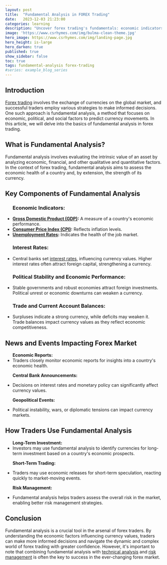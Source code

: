```yaml
---
layout: post
title:  "Fundamental Analysis in FOREX Trading"
date:   2023-12-03 21:23:00
categories: learning
description: "Uncover forex trading's fundamentals: economic indicators, interest rates, and geopolitical events. Master strategies for successful trading."
image: 'https://www.csrhymes.com/img/bulma-clean-theme.jpg'
hero_image: https://www.csrhymes.com/img/landing-page.jpg
hero_height: is-large
hero_darken: true
published: true
show_sidebar: false
toc: true
tags: fundamental-analysis forex-trading
#series: example_blog_series
---
```


## Introduction

<p><a href="https://www.daytrading.ltd/learning/what-is-forex-trading">Forex trading</a> involves the exchange of currencies on the global market, and successful traders employ various strategies to make informed decisions. One such approach is fundamental analysis, a method that focuses on economic, political, and social factors to predict currency movements. In this article, we will delve into the basics of fundamental analysis in forex trading.</p>

## What is Fundamental Analysis?

<p>Fundamental analysis involves evaluating the intrinsic value of an asset by analyzing economic, financial, and other qualitative and quantitative factors. In the context of forex trading, fundamental analysis aims to assess the economic health of a country and, by extension, the strength of its currency.</p>

## Key Components of Fundamental Analysis

<ul><h3>Economic Indicators:</h3>

<li><strong><a href="https://www.daytrading.ltd/2023/12/understanding-gross-domestic-product.html">Gross Domestic Product (GDP)</a>:</strong> A measure of a country's economic performance.</li>
  
<li><strong><a href="https://www.daytrading.ltd/2023/12/understanding-consumer-price-index-cpi.html">Consumer Price Index (CPI)</a>:</strong> Reflects inflation levels.</li>
  
<li><strong><a href="https://www.daytrading.ltd/2023/12/unveiling-dynamics-comprehensive.html">Unemployment Rates</a>:</strong> Indicates the health of the job market.</li>

<h3>Interest Rates:</h3>

<li>Central banks set <a href="https://www.daytrading.ltd/2023/12/understanding-interest-rates-and-their.html">interest rates</a>, influencing currency values.
Higher interest rates often attract foreign capital, strengthening a currency.</li>

<h3>Political Stability and Economic Performance:</h3>

<li>Stable governments and robust economies attract foreign investments.
Political unrest or economic downturns can weaken a currency.</li>

<h3>Trade and Current Account Balances:</h3>

<li>Surpluses indicate a strong currency, while deficits may weaken it.
Trade balances impact currency values as they reflect economic competitiveness.</li>
</ul>

## News and Events Impacting Forex Market
<ul>
<strong>Economic Reports:</strong>

<li>Traders closely monitor economic reports for insights into a country's economic health.</li>
  
<strong>Central Bank Announcements:</strong>

<li>Decisions on interest rates and monetary policy can significantly affect currency values.</li>

<strong>Geopolitical Events:</strong>

<li>Political instability, wars, or diplomatic tensions can impact currency markets.</li>
</ul>

## How Traders Use Fundamental Analysis

<ul><strong>Long-Term Investment:</strong>

<li>Investors may use fundamental analysis to identify currencies for long-term investment based on a country's economic prospects.</li>
  
<strong>Short-Term Trading:</strong>

<li>Traders may use economic releases for short-term speculation, reacting quickly to market-moving events.</li>
  
<strong>Risk Management:</strong>

<li>Fundamental analysis helps traders assess the overall risk in the market, enabling better risk management strategies.</li>
</ul>

## Conclusion

<p>Fundamental analysis is a crucial tool in the arsenal of forex traders. By understanding the economic factors influencing currency values, traders can make more informed decisions and navigate the dynamic and complex world of forex trading with greater confidence. However, it's important to note that combining fundamental analysis with <a href="https://www.daytrading.ltd/2023/12/unveiling-art-of-technical-analysis-in.html">technical analysis</a> and <a href="https://www.daytrading.ltd/2023/12/mastering-forex-risk-management.html">risk management</a> is often the key to success in the ever-changing forex market.</p>

<script type="application/ld+json">
{
  "@context": "https://schema.org",
  "@type": "FAQPage",
  "mainEntity": [
    {
      "@type": "Question",
      "name": "What is fundamental analysis in forex trading?",
      "acceptedAnswer": {
        "@type": "Answer",
        "text": "Fundamental analysis in forex trading involves evaluating economic, financial, and other factors to assess the intrinsic value of a currency and predict its movements."
      }
    },
    {
      "@type": "Question",
      "name": "What are the key components of fundamental analysis?",
      "acceptedAnswer": {
        "@type": "Answer",
        "text": "Key components include economic indicators (GDP, CPI, unemployment rates), interest rates, political stability, economic performance, and trade/current account balances."
      }
    },
    {
      "@type": "Question",
      "name": "How do interest rates impact currency values?",
      "acceptedAnswer": {
        "@type": "Answer",
        "text": "Interest rates set by central banks can influence currency values. Higher interest rates often attract foreign capital, strengthening a currency."
      }
    },
    {
      "@type": "Question",
      "name": "What role do geopolitical events play in forex trading?",
      "acceptedAnswer": {
        "@type": "Answer",
        "text": "Geopolitical events, such as political instability or diplomatic tensions, can significantly impact currency markets by influencing investor sentiment and risk perception."
      }
    },
    {
      "@type": "Question",
      "name": "How can traders use fundamental analysis?",
      "acceptedAnswer": {
        "@type": "Answer",
        "text": "Traders use fundamental analysis for long-term investment decisions, short-term trading strategies, and to assess overall market risk for effective risk management."
      }
    },
    {
      "@type": "Question",
      "name": "Is fundamental analysis the only approach in forex trading?",
      "acceptedAnswer": {
        "@type": "Answer",
        "text": "No, successful forex trading often involves combining fundamental analysis with technical analysis and implementing effective risk management strategies for a comprehensive approach."
      }
    }
  ]
}
</script>